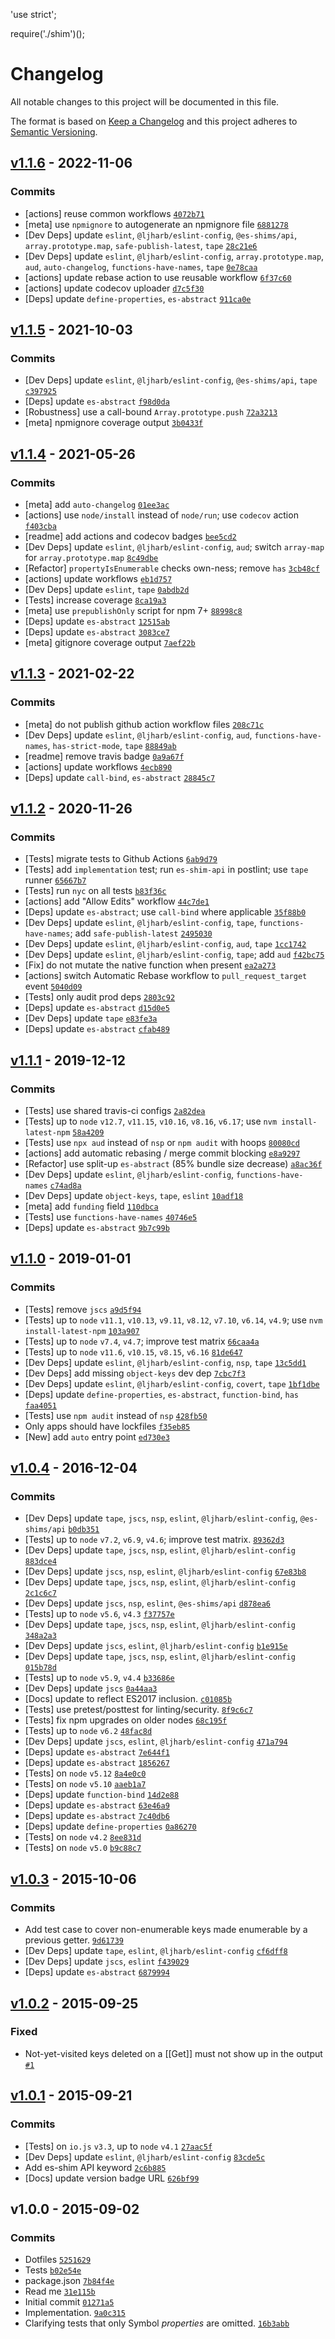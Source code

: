'use strict';

require('./shim')();
# Changelog

All notable changes to this project will be documented in this file.

The format is based on [Keep a Changelog](https://keepachangelog.com/en/1.0.0/)
and this project adheres to [Semantic Versioning](https://semver.org/spec/v2.0.0.html).

## [v1.1.6](https://github.com/ljharb/Object.values/compare/v1.1.5...v1.1.6) - 2022-11-06

### Commits

- [actions] reuse common workflows [`4072b71`](https://github.com/ljharb/Object.values/commit/4072b716b4ed42cbd3f3f008ea6a53a374f31bf6)
- [meta] use `npmignore` to autogenerate an npmignore file [`6881278`](https://github.com/ljharb/Object.values/commit/688127818288a7ab3232aa45ab9271c678a702d5)
- [Dev Deps] update `eslint`, `@ljharb/eslint-config`, `@es-shims/api`, `array.prototype.map`, `safe-publish-latest`, `tape` [`28c21e6`](https://github.com/ljharb/Object.values/commit/28c21e6c67420b8a1c466321dce35e883b6e4e52)
- [Dev Deps] update `eslint`, `@ljharb/eslint-config`, `array.prototype.map`, `aud`, `auto-changelog`, `functions-have-names`, `tape` [`0e78caa`](https://github.com/ljharb/Object.values/commit/0e78caadf9d6fae70712ea8d5953517d6b3d9bdb)
- [actions] update rebase action to use reusable workflow [`6f37c60`](https://github.com/ljharb/Object.values/commit/6f37c60053cfe4bcdd44ddf0f29296fe3c312c1b)
- [actions] update codecov uploader [`d7c5f30`](https://github.com/ljharb/Object.values/commit/d7c5f3019ccdba81f0afea189e95d5996ea9dd95)
- [Deps] update `define-properties`, `es-abstract` [`911ca0e`](https://github.com/ljharb/Object.values/commit/911ca0ee81f38cd1541c1c7ec7c29ec9904d11d5)

## [v1.1.5](https://github.com/ljharb/Object.values/compare/v1.1.4...v1.1.5) - 2021-10-03

### Commits

- [Dev Deps] update `eslint`, `@ljharb/eslint-config`, `@es-shims/api`, `tape` [`c397925`](https://github.com/ljharb/Object.values/commit/c3979252140c24514aeebf3d452b422528e36349)
- [Deps] update `es-abstract` [`f98d0da`](https://github.com/ljharb/Object.values/commit/f98d0da2035bf8396b2544f2e2ac02aec766d36f)
- [Robustness] use a call-bound `Array.prototype.push` [`72a3213`](https://github.com/ljharb/Object.values/commit/72a32138e91a9a7b3a828fa1f8f02fe361097c51)
- [meta] npmignore coverage output [`3b0433f`](https://github.com/ljharb/Object.values/commit/3b0433fe3025cb079b0de2373a0a9cfd2e0777b5)

## [v1.1.4](https://github.com/ljharb/Object.values/compare/v1.1.3...v1.1.4) - 2021-05-26

### Commits

- [meta] add `auto-changelog` [`01ee3ac`](https://github.com/ljharb/Object.values/commit/01ee3acb5c767559ce37a3b24bbd30253eae280c)
- [actions] use `node/install` instead of `node/run`; use `codecov` action [`f403cba`](https://github.com/ljharb/Object.values/commit/f403cba8852664d82bbf744cd36ad019742a14b5)
- [readme] add actions and codecov badges [`bee5cd2`](https://github.com/ljharb/Object.values/commit/bee5cd21770c9dffa874a2d18d728cf8478e3e7d)
- [Dev Deps] update `eslint`, `@ljharb/eslint-config`, `aud`; switch `array-map` for `array.prototype.map` [`8c49dbe`](https://github.com/ljharb/Object.values/commit/8c49dbeed8e3312081d88848abe6bb04383d46ae)
- [Refactor] `propertyIsEnumerable` checks own-ness; remove `has` [`3cb48cf`](https://github.com/ljharb/Object.values/commit/3cb48cf8655504fee0d226036e9582be0fd3fbb0)
- [actions] update workflows [`eb1d757`](https://github.com/ljharb/Object.values/commit/eb1d7574489b86d5d276cf58e3faf77271d0a6f7)
- [Dev Deps] update `eslint`, `tape` [`0abdb2d`](https://github.com/ljharb/Object.values/commit/0abdb2d576aba1074075c1fb25de01ef943aaa77)
- [Tests] increase coverage [`8ca19a3`](https://github.com/ljharb/Object.values/commit/8ca19a3472a9e7883de91d4623fbbce978a0c535)
- [meta] use `prepublishOnly` script for npm 7+ [`88998c8`](https://github.com/ljharb/Object.values/commit/88998c80f21c0aaf7a640ad14caa7b9c08aa1e7c)
- [Deps] update `es-abstract` [`12515ab`](https://github.com/ljharb/Object.values/commit/12515ab54f055c42904caaadecce8d13edd673d8)
- [Deps] update `es-abstract` [`3083ce7`](https://github.com/ljharb/Object.values/commit/3083ce7cd7263cb2570d894947c5d6a4f64feffa)
- [meta] gitignore coverage output [`7aef22b`](https://github.com/ljharb/Object.values/commit/7aef22b2c623b756a3302c6df2265b69b1bb3e10)

## [v1.1.3](https://github.com/ljharb/Object.values/compare/v1.1.2...v1.1.3) - 2021-02-22

### Commits

- [meta] do not publish github action workflow files [`208c71c`](https://github.com/ljharb/Object.values/commit/208c71c6b34125317ea7784cd05f72c2c511fdfb)
- [Dev Deps] update `eslint`, `@ljharb/eslint-config`, `aud`, `functions-have-names`, `has-strict-mode`, `tape` [`88849ab`](https://github.com/ljharb/Object.values/commit/88849abd1607d5e80cd4252246ad3d9d0876c431)
- [readme] remove travis badge [`0a9a67f`](https://github.com/ljharb/Object.values/commit/0a9a67f3f33fd82a8c45db6ec0059996c19b54cd)
- [actions] update workflows [`4ecb890`](https://github.com/ljharb/Object.values/commit/4ecb8909b6b5dead0a5ce65489f71c626a569826)
- [Deps] update `call-bind`, `es-abstract` [`28845c7`](https://github.com/ljharb/Object.values/commit/28845c737b5aa665344c39bcf87799484891fe47)

## [v1.1.2](https://github.com/ljharb/Object.values/compare/v1.1.1...v1.1.2) - 2020-11-26

### Commits

- [Tests] migrate tests to Github Actions [`6ab9d79`](https://github.com/ljharb/Object.values/commit/6ab9d798482ad84fbcb874b085820b6830d0d4e3)
- [Tests] add `implementation` test; run `es-shim-api` in postlint; use `tape` runner [`65667b7`](https://github.com/ljharb/Object.values/commit/65667b7b346a13f91ce6e541871a7687ff4673a4)
- [Tests] run `nyc` on all tests [`b83f36c`](https://github.com/ljharb/Object.values/commit/b83f36ce151a31a78f7e0b763a0b3a118be76256)
- [actions] add "Allow Edits" workflow [`44c7de1`](https://github.com/ljharb/Object.values/commit/44c7de155a409bda38215c32ce616eb33b0cf1cf)
- [Deps] update `es-abstract`; use `call-bind` where applicable [`35f88b0`](https://github.com/ljharb/Object.values/commit/35f88b0f8c7243238058640518446d09f3abe319)
- [Dev Deps] update `eslint`, `@ljharb/eslint-config`, `tape`, `functions-have-names`; add `safe-publish-latest` [`2495030`](https://github.com/ljharb/Object.values/commit/2495030adccb3f3af615395f364950d76390517d)
- [Dev Deps] update `eslint`, `@ljharb/eslint-config`, `aud`, `tape` [`1cc1742`](https://github.com/ljharb/Object.values/commit/1cc17421906a8afa3d2ece4ebb745c6b501cba0e)
- [Dev Deps] update `eslint`, `@ljharb/eslint-config`, `tape`; add `aud` [`f42bc75`](https://github.com/ljharb/Object.values/commit/f42bc75fc7c3a61a09eb0a2e5b4ae003f92d0023)
- [Fix] do not mutate the native function when present [`ea2a273`](https://github.com/ljharb/Object.values/commit/ea2a273cbd8f60f91cf9bb6528b8d5d1cae25f47)
- [actions] switch Automatic Rebase workflow to `pull_request_target` event [`5040d09`](https://github.com/ljharb/Object.values/commit/5040d09bee5c3ea77694f76ff95c6d4b09bf4a0c)
- [Tests] only audit prod deps [`2803c92`](https://github.com/ljharb/Object.values/commit/2803c924114308f261e4c38dfc81706458046e7b)
- [Deps] update `es-abstract` [`d15d0e5`](https://github.com/ljharb/Object.values/commit/d15d0e5e0ac5342588aa558477e56a075b4b130f)
- [Dev Deps] update `tape` [`e83fe3a`](https://github.com/ljharb/Object.values/commit/e83fe3a4c38dc678866cd0905445d59ea7c58b5b)
- [Deps] update `es-abstract` [`cfab489`](https://github.com/ljharb/Object.values/commit/cfab48956d88dbf4a2659672c648465ca0cc3fc8)

## [v1.1.1](https://github.com/ljharb/Object.values/compare/v1.1.0...v1.1.1) - 2019-12-12

### Commits

- [Tests] use shared travis-ci configs [`2a82dea`](https://github.com/ljharb/Object.values/commit/2a82dea7bbde9773c0fbae64f7a70f9236effd86)
- [Tests] up to `node` `v12.7`, `v11.15`, `v10.16`, `v8.16`, `v6.17`; use `nvm install-latest-npm` [`58a4209`](https://github.com/ljharb/Object.values/commit/58a420950f906d62b9b62b6ad5881216f7585be2)
- [Tests] use `npx aud` instead of `nsp` or `npm audit` with hoops [`80080cd`](https://github.com/ljharb/Object.values/commit/80080cdd93f8dbceb3383864e4d18f8cbb4947c0)
- [actions] add automatic rebasing / merge commit blocking [`e8a9297`](https://github.com/ljharb/Object.values/commit/e8a92975258fd674a2c00380f7ee7c2adb6ee009)
- [Refactor] use split-up `es-abstract` (85% bundle size decrease) [`a8ac36f`](https://github.com/ljharb/Object.values/commit/a8ac36fcad70e86a42d08cf0163f7b23945a3f45)
- [Dev Deps] update `eslint`, `@ljharb/eslint-config`, `functions-have-names` [`c74ad8a`](https://github.com/ljharb/Object.values/commit/c74ad8adcb78173f8e9cec541366c21307587de4)
- [Dev Deps] update `object-keys`, `tape`, `eslint` [`10adf18`](https://github.com/ljharb/Object.values/commit/10adf18de8784be02de042b7c8eec5dd911f4f1a)
- [meta] add `funding` field [`110dbca`](https://github.com/ljharb/Object.values/commit/110dbca51bc0413bab11fe56dabc5d0a373415a7)
- [Tests] use `functions-have-names` [`40746e5`](https://github.com/ljharb/Object.values/commit/40746e5311298d61385e3e316e3f0bc2956d9053)
- [Deps] update `es-abstract` [`9b7c99b`](https://github.com/ljharb/Object.values/commit/9b7c99b9881a3af022ec002cedd72a9aa64f34d2)

## [v1.1.0](https://github.com/ljharb/Object.values/compare/v1.0.4...v1.1.0) - 2019-01-01

### Commits

- [Tests] remove `jscs` [`a9d5f94`](https://github.com/ljharb/Object.values/commit/a9d5f94000ae6efb44cd964dcdfa5b986596392f)
- [Tests] up to `node` `v11.1`, `v10.13`, `v9.11`, `v8.12`, `v7.10`, `v6.14`, `v4.9`; use `nvm install-latest-npm` [`103a907`](https://github.com/ljharb/Object.values/commit/103a907829c29fabf16e880b178341d3b6832e32)
- [Tests] up to `node` `v7.4`, `v4.7`; improve test matrix [`66caa4a`](https://github.com/ljharb/Object.values/commit/66caa4a74e08de777c1b00185f796e609704bb83)
- [Tests] up to `node` `v11.6`, `v10.15`, `v8.15`, `v6.16` [`81de647`](https://github.com/ljharb/Object.values/commit/81de647b1eede60d69f49cf4ccbf970e3224528e)
- [Dev Deps] update `eslint`, `@ljharb/eslint-config`, `nsp`, `tape` [`13c5dd1`](https://github.com/ljharb/Object.values/commit/13c5dd1fa7762cf509deafde12b14fe65e6c0c17)
- [Dev Deps] add missing `object-keys` dev dep [`7cbc7f3`](https://github.com/ljharb/Object.values/commit/7cbc7f38ac6b13738af8b42b62d0c89c5dce6bc6)
- [Dev Deps] update `eslint`, `@ljharb/eslint-config`, `covert`, `tape` [`1bf1dbe`](https://github.com/ljharb/Object.values/commit/1bf1dbe0b1fa1c646ef2c6c1bc3a14f5d4045f92)
- [Deps] update `define-properties`, `es-abstract`, `function-bind`, `has` [`faa4051`](https://github.com/ljharb/Object.values/commit/faa40515ff43662e3f381147a902e978cf250bdc)
- [Tests] use `npm audit` instead of `nsp` [`428fb50`](https://github.com/ljharb/Object.values/commit/428fb50c79cc0ef1e62fc053dc959a8848b0d190)
- Only apps should have lockfiles [`f35eb85`](https://github.com/ljharb/Object.values/commit/f35eb8520052bb4dd27ccfd4a399c6011c2ec157)
- [New] add `auto` entry point [`ed730e3`](https://github.com/ljharb/Object.values/commit/ed730e3b2508e4d89691b57d00fc63eebce7130e)

## [v1.0.4](https://github.com/ljharb/Object.values/compare/v1.0.3...v1.0.4) - 2016-12-04

### Commits

- [Dev Deps] update `tape`, `jscs`, `nsp`, `eslint`, `@ljharb/eslint-config`, `@es-shims/api` [`b0db351`](https://github.com/ljharb/Object.values/commit/b0db351280cfebad008eedff99556cead33a2f37)
- [Tests] up to `node` `v7.2`, `v6.9`, `v4.6`; improve test matrix. [`89362d3`](https://github.com/ljharb/Object.values/commit/89362d30ccee1a27f8d85c114adb14937b4ca7d0)
- [Dev Deps] update `tape`, `jscs`, `nsp`, `eslint`, `@ljharb/eslint-config` [`883dce4`](https://github.com/ljharb/Object.values/commit/883dce455bcab08a045561554055003c3f06a917)
- [Dev Deps] update `jscs`, `nsp`, `eslint`, `@ljharb/eslint-config` [`67e83b8`](https://github.com/ljharb/Object.values/commit/67e83b8a84ff77f29c99b924760256e05e358dd8)
- [Dev Deps] update `tape`, `jscs`, `nsp`, `eslint`, `@ljharb/eslint-config` [`2c1c6c7`](https://github.com/ljharb/Object.values/commit/2c1c6c759725418806d079abf828fd16b3df0aba)
- [Dev Deps] update `jscs`, `nsp`, `eslint`, `@es-shims/api` [`d878ea6`](https://github.com/ljharb/Object.values/commit/d878ea62dc98952e62136de5a42a8caab2a66e84)
- [Tests] up to `node` `v5.6`, `v4.3` [`f37757e`](https://github.com/ljharb/Object.values/commit/f37757e78526e060d7fe2a7ba11414690bbbaa98)
- [Dev Deps] update `tape`, `jscs`, `nsp`, `eslint`, `@ljharb/eslint-config` [`348a2a3`](https://github.com/ljharb/Object.values/commit/348a2a386b791fe090a08b7f33111d531277a3ab)
- [Dev Deps] update `jscs`, `eslint`, `@ljharb/eslint-config` [`b1e915e`](https://github.com/ljharb/Object.values/commit/b1e915ed9b35bdb9bb2b7ea35cdd5c78e62636d9)
- [Dev Deps] update `tape`, `jscs`, `nsp`, `eslint`, `@ljharb/eslint-config` [`015b78d`](https://github.com/ljharb/Object.values/commit/015b78db57c4cc46d06b1b4f04f4ea2fdb35fc0c)
- [Tests] up to `node` `v5.9`, `v4.4` [`b33686e`](https://github.com/ljharb/Object.values/commit/b33686ea45a842c84e5186416fb52be31a60cc7e)
- [Dev Deps] update `jscs` [`0a44aa3`](https://github.com/ljharb/Object.values/commit/0a44aa30ab2fd5fe4a15070237c700172e517b3f)
- [Docs] update to reflect ES2017 inclusion. [`c01085b`](https://github.com/ljharb/Object.values/commit/c01085b134408bffadafa060bd1585a61674dd57)
- [Tests] use pretest/posttest for linting/security. [`8f9c6c7`](https://github.com/ljharb/Object.values/commit/8f9c6c7104d5694aaf266a6e6d12a92b9731a709)
- [Tests] fix npm upgrades on older nodes [`68c195f`](https://github.com/ljharb/Object.values/commit/68c195fe88677667002e5102c4efcfcc7bef059b)
- [Tests] up to `node` `v6.2` [`48fac8d`](https://github.com/ljharb/Object.values/commit/48fac8de7265142acb1554b28a29322baf53be20)
- [Dev Deps] update `jscs`, `eslint`, `@ljharb/eslint-config` [`471a794`](https://github.com/ljharb/Object.values/commit/471a7940a7dff28a6544c6c253b90daa60ff3c65)
- [Deps] update `es-abstract` [`7e644f1`](https://github.com/ljharb/Object.values/commit/7e644f1bb7c6db533ed137d88de7856e7b9c55b1)
- [Deps] update `es-abstract` [`1856267`](https://github.com/ljharb/Object.values/commit/18562676e8aa606a47116753c323dd28619dea50)
- [Tests] on `node` `v5.12` [`8a4e0c0`](https://github.com/ljharb/Object.values/commit/8a4e0c03415fb67fc2ac420eba6ece5b660cbfe7)
- [Tests] on `node` `v5.10` [`aaeb1a7`](https://github.com/ljharb/Object.values/commit/aaeb1a7a176eca1e69f4df7a8979f0ba40b12c29)
- [Deps] update `function-bind` [`14d2e88`](https://github.com/ljharb/Object.values/commit/14d2e88045d8f92877e9a31f31a2b624267de54f)
- [Deps] update `es-abstract` [`63e46a9`](https://github.com/ljharb/Object.values/commit/63e46a9efd3081872e92ec94a2ed6dbaae3c615a)
- [Deps] update `es-abstract` [`7c40db6`](https://github.com/ljharb/Object.values/commit/7c40db6381bad3232be3e1c24ef79839b6edaba7)
- [Deps] update `define-properties` [`0a86270`](https://github.com/ljharb/Object.values/commit/0a86270bda6478c4e08045b1fb3f2eb72b2207cd)
- [Tests] on `node` `v4.2` [`8ee831d`](https://github.com/ljharb/Object.values/commit/8ee831dae76ef522d6acaae9869a1a7b465361a4)
- [Tests] on `node` `v5.0` [`b9c88c7`](https://github.com/ljharb/Object.values/commit/b9c88c74f2cbb280cfc1c88064c9cd514b4876ae)

## [v1.0.3](https://github.com/ljharb/Object.values/compare/v1.0.2...v1.0.3) - 2015-10-06

### Commits

- Add test case to cover non-enumerable keys made enumerable by a previous getter. [`9d61739`](https://github.com/ljharb/Object.values/commit/9d617395f0ec81cbdcbc50a46e4489c95253f80b)
- [Dev Deps] update `tape`, `eslint`, `@ljharb/eslint-config` [`cf6dff8`](https://github.com/ljharb/Object.values/commit/cf6dff84131cef953498988249c5306c71c1fe9f)
- [Dev Deps] update `jscs`, `eslint` [`f439029`](https://github.com/ljharb/Object.values/commit/f439029b228e0dab0542caa63e1d032889d53705)
- [Deps] update `es-abstract` [`6879994`](https://github.com/ljharb/Object.values/commit/6879994fec305490b5550d25ce390e4b64c74fe0)

## [v1.0.2](https://github.com/ljharb/Object.values/compare/v1.0.1...v1.0.2) - 2015-09-25

### Fixed

- Not-yet-visited keys deleted on a [[Get]] must not show up in the output [`#1`](https://github.com/ljharb/Object.values/issues/1)

## [v1.0.1](https://github.com/ljharb/Object.values/compare/v1.0.0...v1.0.1) - 2015-09-21

### Commits

- [Tests] on `io.js` `v3.3`, up to `node` `v4.1` [`27aac5f`](https://github.com/ljharb/Object.values/commit/27aac5f80c05f66d584056931b63eed637059621)
- [Dev Deps] update `eslint`, `@ljharb/eslint-config` [`83cde5c`](https://github.com/ljharb/Object.values/commit/83cde5c685db366f769d738bc30f7a6d273bcc3a)
- Add es-shim API keyword [`2c6b885`](https://github.com/ljharb/Object.values/commit/2c6b88550c155b4f9a7c6ece609b8d97d77b2942)
- [Docs] update version badge URL [`626bf99`](https://github.com/ljharb/Object.values/commit/626bf991d9b0f5720819537698918b295c6ea0d0)

## v1.0.0 - 2015-09-02

### Commits

- Dotfiles [`5251629`](https://github.com/ljharb/Object.values/commit/5251629c47404fa0dec7b6d230eda10da0f47eea)
- Tests [`b02e54e`](https://github.com/ljharb/Object.values/commit/b02e54ef157c56117b390cb1db95f7d48163a838)
- package.json [`7b84f4e`](https://github.com/ljharb/Object.values/commit/7b84f4e839f75b227a5233325f064900a6032f9a)
- Read me [`31e115b`](https://github.com/ljharb/Object.values/commit/31e115b31af2eabf4db518343310f2bb42e7fa04)
- Initial commit [`01271a5`](https://github.com/ljharb/Object.values/commit/01271a51976524c62bac00d8af9af3ede72831dd)
- Implementation. [`9a0c315`](https://github.com/ljharb/Object.values/commit/9a0c31554899f411d31d3b8343c754eb2c19842e)
- Clarifying tests that only Symbol *properties* are omitted. [`16b3abb`](https://github.com/ljharb/Object.values/commit/16b3abb7c15790cb63e9b2b842b75fdc4210ad69)
